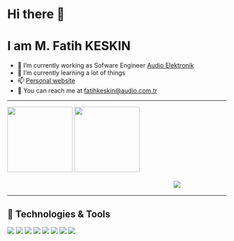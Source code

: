 # Hi there 👋


# I am M. Fatih KESKIN

- 🔭 I’m currently working as Sofware Engineer <a href="https://github.com/AudioElektronik" target="_self">
Audio Elektronik</a>
- 🌱 I’m currently learning a lot of things
- 📫 <a href="https://sites.google.com/view/fatihkeskin/homepage" target="_self">
Personal website</a>
- 💬 You can reach me at fatihkeskin@audio.com.tr

---

<p align="left">
  <img height="150"
    src="https://github-readme-stats.vercel.app/api?username=MFatihKeskin&show_icons=true&theme=dracula&bg_color=21262D&hide=prs,issues,contribs&hide_border=true">
  <img height="150" 
    src="https://github-readme-stats.vercel.app/api/top-langs/?username=MFatihKeskin&layout=compact&theme=dracula&bg_color=21262D&hide_border=true">
  <br> <br>
  &emsp;&emsp;&emsp;&emsp;&emsp;&emsp;&emsp;&emsp;&emsp;&emsp;&emsp;&emsp;&emsp;&emsp;&emsp;&emsp;&emsp;&emsp;&emsp;&emsp;&emsp;&emsp;&emsp;&emsp;&emsp;&emsp;&emsp;
  <img  src="https://komarev.com/ghpvc/?username=MFatihKeskin">
</p>

---



## 🔧 Technologies & Tools
![](https://img.shields.io/badge/OS-Windows-informational?style=flat&logo=windows&logoColor=white&color=2bbc8a)
![](https://img.shields.io/badge/OS-Linux-informational?style=flat&logo=linux&logoColor=white&color=2bbc8a)
![](https://img.shields.io/badge/Code-C-informational?style=flat&logo=gnu-C&logoColor=white&color=2bbc8a)
![](https://img.shields.io/badge/Code-Python-informational?style=flat&logo=python&logoColor=white&color=2bbc8a)
![](https://img.shields.io/badge/Code-C++-informational?style=flat&logo=gnu-C++&logoColor=white&color=2bbc8a)
![](https://img.shields.io/badge/Code-Matlab-informational?style=flat&logo=gnu-Matlab&logoColor=white&color=2bbc8a)
![](https://img.shields.io/badge/HardwareDesign-AltiumDesigner-informational?style=flat&logo=gnu-AltiumDesigner&logoColor=white&color=2bbc8a)
![](https://img.shields.io/badge/Simulation-Proteus-informational?style=flat&logo=gnu-Proteus&logoColor=white&color=2bbc8a)



<!--



- 🔭 I’m currently working on ...
- 🌱 I’m currently learning ...
- 👯 I’m looking to collaborate on ...
- 🤔 I’m looking for help with ...
- 💬 Ask me about ...
- 📫 How to reach me: mfatihkeskinnn@gmail.com  
- 😄 Pronouns: ...
- ⚡ Fun fact: ...

- 👋 Hi, I’m @mfatihkeskinn
- 👀 I’m interested in ...
- 🌱 I’m currently learning ...
- 💞️ I’m looking to collaborate on ...
- 📫 How to reach me ...

<!---
mfatihkeskinn/mfatihkeskinn is a ✨ special ✨ repository because its `README.md` (this file) appears on your GitHub profile.
You can click the Preview link to take a look at your changes.
--->
